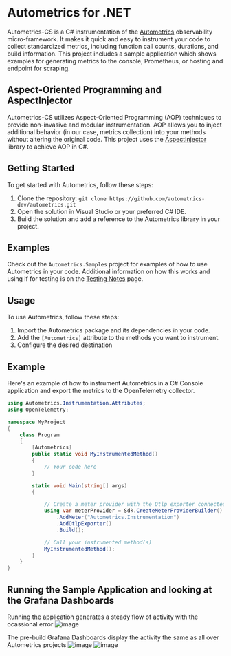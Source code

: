 # Autometrics for .NET

Autometrics-CS is a C# instrumentation of the [Autometrics](https://github.com/autometrics-dev) observability micro-framework. It makes it quick and easy to instrument your code to collect standardized metrics, including function call counts, durations, and build information. This project includes a sample application which shows examples for generating metrics to the console, Prometheus, or hosting and endpoint for scraping.

## Aspect-Oriented Programming and AspectInjector

Autometrics-CS utilizes Aspect-Oriented Programming (AOP) techniques to provide non-invasive and modular instrumentation. AOP allows you to inject additional behavior (in our case, metrics collection) into your methods without altering the original code. This project uses the [AspectInjector](https://github.com/pamidur/aspect-injector) library to achieve AOP in C#.

## Getting Started

To get started with Autometrics, follow these steps:

1. Clone the repository: `git clone https://github.com/autometrics-dev/autometrics.git`
2. Open the solution in Visual Studio or your preferred C# IDE.
3. Build the solution and add a reference to the Autometrics library in your project.

## Examples

Check out the `Autometrics.Samples` project for examples of how to use Autometrics in your code.  Additional information on how this works and using if for testing is on the [Testing Notes](TestingNotes.md) page.

## Usage

To use Autometrics, follow these steps:

1. Import the Autometrics package and its dependencies in your code.
2. Add the `[Autometrics]` attribute to the methods you want to instrument.
3. Configure the desired destination

## Example

Here's an example of how to instrument Autometrics in a C# Console application and export the metrics to the OpenTelemetry collector.

```csharp
using Autometrics.Instrumentation.Attributes;
using OpenTelemetry;

namespace MyProject
{
    class Program
    {
        [Autometrics]
        public static void MyInstrumentedMethod()
        {
            // Your code here
        }

        static void Main(string[] args)
        {

            // Create a meter provider with the Otlp exporter connected to the Autometrics.Instrumentation
            using var meterProvider = Sdk.CreateMeterProviderBuilder()
                .AddMeter("Autometrics.Instrumentation")
                .AddOtlpExporter()
                .Build();

            // Call your instrumented method(s)
            MyInstrumentedMethod();
        }
    }
}
```

## Running the Sample Application and looking at the Grafana Dashboards

Running the application generates a steady flow of activity with the ocassional error
![image](https://user-images.githubusercontent.com/17866458/236915271-244170f4-1345-4817-8b5c-84e70d715339.png)

The pre-build Grafana Dashboards display the activity the same as all over Autometrics projects 
![image](https://user-images.githubusercontent.com/17866458/236915571-f20dfb9e-7639-4406-80f3-34ca1315d25c.png)
![image](https://user-images.githubusercontent.com/17866458/236916166-2a387d96-de70-405e-bdb6-f54faa98545d.png)






